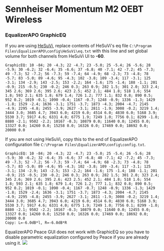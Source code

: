 # Sennheiser Momentum M2 OEBT Wireless
### EqualizerAPO GraphicEQ
If you are using [HeSuVi](https://sourceforge.net/projects/hesuvi/), replace contents of HeSuVi's eq file `C:\Program Files\EqualizerAPO\config\HeSuVi\eq.txt` with this line and set global volume for both channels from HeSuVi UI to **-60**.
```
GraphicEQ: 10 -84; 20 -4.3; 22 -4.7; 23 -5.0; 25 -5.4; 26 -5.6; 28 -5.9; 30 -6.2; 32 -6.4; 35 -6.6; 37 -6.8; 40 -7.1; 42 -7.2; 45 -7.3; 49 -7.3; 52 -7.2; 56 -7.3; 59 -7.4; 64 -4.9; 68 -2.3; 73 -4.8; 78 -5.7; 83 -5.0; 89 -4.6; 95 -4.3; 102 -3.8; 109 -3.4; 117 -3.1; 125 -3.1; 134 -2.9; 143 -2.5; 153 -2.2; 164 -1.6; 175 -1.4; 188 -1.1; 201 -0.9; 215 -0.5; 230 -0.2; 246 0.3; 263 0.9; 282 1.5; 301 2.0; 323 2.4; 345 2.6; 369 2.6; 395 2.6; 423 2.5; 452 2.1; 484 1.8; 518 1.6; 554 1.8; 593 2.1; 635 1.8; 679 1.4; 726 1.2; 777 1.1; 832 0.8; 890 0.5; 952 0.2; 1019 -0.1; 1090 -0.4; 1167 -0.7; 1248 -0.9; 1336 -1.3; 1429 -1.8; 1529 -2.4; 1636 -3.1; 1751 -3.7; 1873 -4.3; 2004 -4.7; 2145 -4.9; 2295 -4.8; 2455 -3.9; 2627 -3.1; 2811 -1.9; 3008 -0.2; 3219 1.4; 3444 3.0; 3685 4.7; 3943 6.0; 4219 6.0; 4514 6.0; 4830 6.0; 5168 3.9; 5530 3.7; 5917 4.6; 6331 4.0; 6775 1.9; 7249 1.0; 7756 0.1; 8299 -1.0; 8880 -2.1; 9502 -2.2; 10167 -0.3; 10879 0.0; 11640 0.0; 12455 0.0; 13327 0.0; 14260 0.0; 15258 0.0; 16326 0.0; 17469 0.0; 18692 0.0; 20000 0.0
```
If you are not using HeSuVi, copy this to the end of EqualizerAPO configuration file `C:\Program Files\EqualizerAPO\config\config.txt`.
```
GraphicEQ: 10 -84; 20 -4.3; 22 -4.7; 23 -5.0; 25 -5.4; 26 -5.6; 28 -5.9; 30 -6.2; 32 -6.4; 35 -6.6; 37 -6.8; 40 -7.1; 42 -7.2; 45 -7.3; 49 -7.3; 52 -7.2; 56 -7.3; 59 -7.4; 64 -4.9; 68 -2.3; 73 -4.8; 78 -5.7; 83 -5.0; 89 -4.6; 95 -4.3; 102 -3.8; 109 -3.4; 117 -3.1; 125 -3.1; 134 -2.9; 143 -2.5; 153 -2.2; 164 -1.6; 175 -1.4; 188 -1.1; 201 -0.9; 215 -0.5; 230 -0.2; 246 0.3; 263 0.9; 282 1.5; 301 2.0; 323 2.4; 345 2.6; 369 2.6; 395 2.6; 423 2.5; 452 2.1; 484 1.8; 518 1.6; 554 1.8; 593 2.1; 635 1.8; 679 1.4; 726 1.2; 777 1.1; 832 0.8; 890 0.5; 952 0.2; 1019 -0.1; 1090 -0.4; 1167 -0.7; 1248 -0.9; 1336 -1.3; 1429 -1.8; 1529 -2.4; 1636 -3.1; 1751 -3.7; 1873 -4.3; 2004 -4.7; 2145 -4.9; 2295 -4.8; 2455 -3.9; 2627 -3.1; 2811 -1.9; 3008 -0.2; 3219 1.4; 3444 3.0; 3685 4.7; 3943 6.0; 4219 6.0; 4514 6.0; 4830 6.0; 5168 3.9; 5530 3.7; 5917 4.6; 6331 4.0; 6775 1.9; 7249 1.0; 7756 0.1; 8299 -1.0; 8880 -2.1; 9502 -2.2; 10167 -0.3; 10879 0.0; 11640 0.0; 12455 0.0; 13327 0.0; 14260 0.0; 15258 0.0; 16326 0.0; 17469 0.0; 18692 0.0; 20000 0.0
Copy: L=-6.0dB*l, R=-6.0dB*R
```
EqualizerAPO Peace GUI does not work with GraphicEQ so you have to disable parametric equalization configured by Peace if you are already using it.
![](https://raw.githubusercontent.com/jaakkopasanen/AutoEq/master/results/Innerfidelity%202017/innerfidelity/onear/Sennheiser%20Momentum%20M2%20OEBT%20Wireless/Sennheiser%20Momentum%20M2%20OEBT%20Wireless.png)
